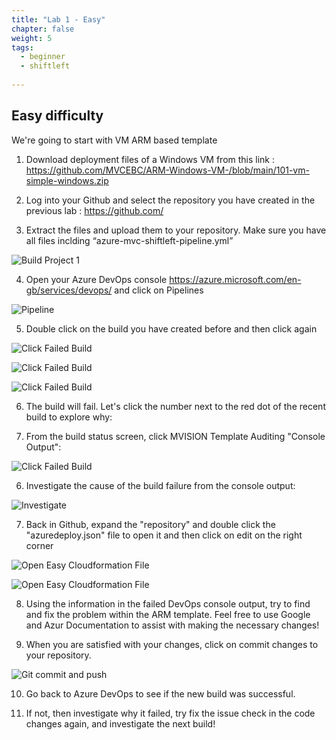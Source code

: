 ```yaml
---
title: "Lab 1 - Easy"
chapter: false
weight: 5
tags:
  - beginner
  - shiftleft
  
---
```

## Easy difficulty

We're going to start with VM ARM based template

1. Download deployment files of a Windows VM from this link :  https://github.com/MVCEBC/ARM-Windows-VM-/blob/main/101-vm-simple-windows.zip

2. Log into your Github and select the repository you have created in the previous lab : https://github.com/

3. Extract the files and upload them to your repository. Make sure you have all files inclding “azure-mvc-shiftleft-pipeline.yml”

  ![Build Project 1](/images/mfe/arm-vm.png?classes=border,shadow)
  
4. Open your Azure DevOps console  https://azure.microsoft.com/en-gb/services/devops/  and click on Pipelines

  ![Pipeline](/images/mfe/pipeline.png?classes=border,shadow)
  
5. Double click on the build you have created before and then click again 

![Click Failed Build](/images/mfe/pipeline2.png?classes=border,shadow)

![Click Failed Build](/images/mfe/pipeline3.png?classes=border,shadow)

![Click Failed Build](/images/mfe/pipeline4.png?classes=border,shadow)
  
6.  The build will fail.  Let's click the number next to the red dot of the recent build to explore why:

    
7.  From the build status screen, click MVISION Template Auditing "Console Output":

 ![Click Failed Build](/images/mfe/pipeline5.png?classes=border,shadow)
  
6.  Investigate the cause of the build failure from the console output:

  ![Investigate](/images/mfe/violation1.png?classes=border,shadow)
  
7.  Back in Github, expand the "repository" and double click the "azuredeploy.json" file to open it and then click on edit on the right corner

  ![Open Easy Cloudformation File](/images/mfe/arm-failed.png?classes=border,shadow)
  
  ![Open Easy Cloudformation File](/images/mfe/git-edit.png?classes=border,shadow)
  
8.  Using the information in the failed DevOps console output, try to find and fix the problem within the ARM template.  Feel free to use Google and Azur Documentation to assist with making the necessary changes! 

9.  When you are satisfied with your changes, click on commit changes to your repository.

![Git commit and push](/images/mfe/commit-change.png?classes=border,shadow)

  
10. Go back to Azure DevOps to see if the new build was successful.

12. If not, then investigate why it failed, try fix the issue check in the code changes again, and investigate the next build!


